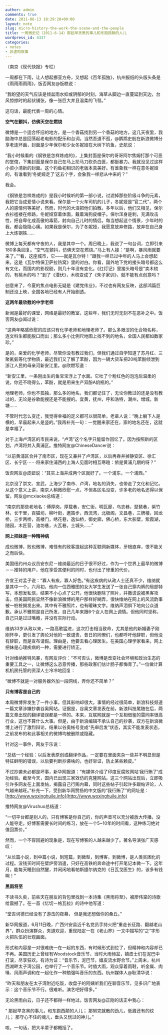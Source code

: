 ```yaml
---
author: admin
comments: true
date: 2011-06-13 18:29:20+00:00
layout: note
slug: micro-history-the-work-the-scene-and-the-people
title: 一周微史记（2011-6-14）那起早贪黑的事儿和东跑西颠的人儿
wordpress_id: 4337
categories:
- notes
- 非虚构叙事
---
```


（南京《现代快报》专栏）

一周都在下雨，让人想起挪亚方舟，又想起《百年孤独》，杭州报纸的头版头条是《雨雨雨雨雨》，饭否网友@饭糕说：

“我盼望的天气应该是倾盆雨水抑或阴郁的时刻，海草从脚边一直蔓延到天边，台风惊掠时的起伏铺张，像一张巨大并且温柔的飞毯。” 

这句话，最能代表一周的心情。

**空气在颤抖，仿佛天空在燃烧**

微博是一个适合怀旧的地方，是一个香菇找到另一个香菇的地方。这几天夜里，我脑海中总是回荡起老电影的配乐和台词。当然吾道不孤，@鹦鹉史航在新浪微博分享老连环画，封面是少年保尔和少女冬妮娅在大树下钓鱼，史航说：

“我小时候看的《钢铁是怎样炼成的》，上集封面是保尔的哥哥阿尔焦姆打那个可恶的堂倌，下集封面是保尔自己在马上抡马刀砍杀白匪，都挺暴力。我就没见过这样小资小清新的封面。这个钓鱼初相识的老版本真美好。有谁象我一样在意冬妮娅的，有谁看到‘冬妮娅走了’这五个字，会象我一样悲从中来的？”

我会。

《钢铁是怎样炼成的》是我小时候听的第一部小说，过滤掉那些阶级斗争的元素，我把它当成爱情小说来看。保尔是一个火车司机的儿子，冬妮娅是“官二代”，两个人的感情何等美好，然而，时代的大浪把他们拍散。多年以后，他们又相见，保尔衣衫褴褛在修路，冬妮娅穿着体面，戴着海狗皮帽子。保尔浑身是刺，充满攻击性，把自卑化成高傲的毒箭，射向自己儿时的情侣。每当想起这个情景，少年时的我，都会隐隐心痛。如果我是保尔，为了冬妮娅，我愿意放弃修路，放弃在自己身上大炼钢铁……

微博上每天都有守夜的人，我是其中一个。周日晚上，我说了一句台词，立即引来180多条回复。“空气在颤抖，仿佛天空在燃烧。”马上有人接：“是啊，暴风雨就要来了。”“看，这座城市，它——就是瓦尔特！”跟我一样已过中年的人马上会想起来，这是《瓦尔特保卫萨拉热窝》里的对白。你看，国外地下党的接头暗号都这么有文化，而国内的影视剧，则几十年没有变化。《红灯记》里接头暗号是“卖木梳的，有桃木的吗？”到了《潜伏》，木梳变成了《朱子家训》，就不能有点创意吗？

创意来了，今夏的焦点电影无疑是《建党伟业》，不过也有网友反映，这部鸿篇巨制还没上映，全国各地已经有人开始剧透。

**这两年最欣慰的中学老师**

新闻是最好的课堂，网络是最好的教室，这些年，我们无时无刻不在恶补之中。饭否网友@闻过说：

“这两年略感欣慰的应该只有化学老师和地理老师了。那么多艰涩的化合物名称，连文科生都能脱口而出；那么多小比例尺地图上找不到的地名，全国人民都如数家珍。”

是的，亲爱的化学老师，尽管你没有教过我们，但我们通过自学知道了苏丹红、三聚氰氨等化学物质，最近我们又了解了苯酚，因为一辆大货车把20吨苯酚倾泄到浙江人民的母亲河新安江里。@欣燃写道：

“新安江里，一条刚出生的鱼宝宝浮上了水面。它吐了个粉红色的泡泡后温柔的说，你还不晓得么，苯酚，就是用来生产双酚A奶瓶的。”

地理老师，你也不孤独，那么多的地名，我们都记住了，无论你教过的还是没有教过的，无论是谷歌能搜还是不能搜的。宜黄，抚州，呼和浩特，潮州，增城，新塘……

不管时代怎么变迁，我觉得幸福的定义都可以很简单，老辈人说：“晚上躺下人是横的，早晨起来人是竖的。”我再补充一句：一觉醒来家还在，家的地名还在，这就是幸福了。

对于上海卢湾区的市民来说，“卢湾”这个名字只能留作回忆了。因为按照新的区划，卢湾将并入黄浦区。推特网友@ChineseDancer说：

“以前黄浦区合并了南市区，现在又兼并了卢湾区，以后再吞并掉静安区、徐汇区、长宁区⋯⋯将来家住浦西的上海人见面时相互寒暄：侬是黄浦几期的呀？”

饭否网友@皮妞说：“其实上海并成两个区就好了。一个浦东，一个浦西。”

北京没了崇文、宣武，上海少了南市、卢湾，地名的消失，也带走了文化和记忆。从这个意义上讲，南京人稍微欣慰一点，不但各区名没变，许多老的地名还得以保留。网友@mcxiaoke总结道：

“南京的那些老地名：傅厚岗，厚载巷，安仁街，明瓦廊，乌衣巷，琵琶巷，紫竹林，长干里，百猫坊，柳叶街，邀笛步，西流湾，北极阁，文昌巷，三牌楼，回龙桥，三步两桥，高楼门，绣花巷，逸仙桥，御史廊，佛心桥，东大影壁，紫霞湖，随园，木匠营，油坊巷，火瓦巷，土城头……”

**网上把妹是一种精神病**

成也微博，败也微博，难怪有的政客提起这种互联网新媒体，牙根直痒，恨不能关之而后快。

美国纽约州众议员安东尼－维纳最近的日子很不好过，作为一个世界上最早的微博－－推特的用户，他在享受其便利的同时，也付出了惨重的代价。

齐宣王对孟子说：“寡人有疾，寡人好色。”有这疾病的从政人士还真不少，维纳就是其中一个。六月初，他向一位西雅图的女大学生发送了一张自己穿内裤的局部特写，本想发私信，结果不小心点了公开。他很快删除了照片，并撒谎说被黑客攻击。但美国网民显然不像新浪微博的用户那样好糊弄，很快维纳在网上的风流韵事被一桩桩揭发出来。其中有不雅照片，也有暧昧文字。维纳声泪俱下地向公众道歉。承认不雅照是自己所发，自己几年来跟6个女人在网上调情。但他同时坚称，自己只是过过嘴瘾，并没有实际行动。

维纳33岁从政以来，一路高歌猛进，这次打击相当致命，尤其是他的新婚妻子刚刚怀孕，更引发了舆论对他的一致谴责，昔日的同僚们，也都呼吁他辞职，但他没有辞职，而是宣布请假。理由是，他要去看心理医生。在美国心理学家看来，网上把妹是心理疾病的一种，需要进行矫正。

针对维纳推特风暴，有网友评价：“不可否认，微博是改变社会环境和政治生态的重要工具之一，让微博这么恣意传播，那些政客们估计肠子都悔青了。”一位做计算机机房托管的资深人士冷冷地回复：

“微博不就是一对服务器外加一段网线，弄你还不简单？”

**只有博客是自己的**

本周微博界发生了一件小事，但其影响却很大。事情的经过很简单，新浪科技频道一篇文章涉嫌抄袭谷奥网站。证据是，谷奥文章发表在前，新浪科技尾随在后，两篇文章出现的翻译错误都是一样的。本来，互联网就是一个互相借鉴的雷同率很高行业，这也不算什么大事。但是，由于新浪编辑不承认自己的抄袭，双方在新浪微博上进行了激烈辩论，结果以谷奥帐号变成“先审后发”状态，其实不能发表状态，之前发布的和此事相关的微博均被删除或隐藏。

针对这一事件，网友于乐说：

“总结一个经验：以后发表原创或翻译作品，一定要在里面夹杂一些并不明显但是特征鲜明的错误，以后要判断抄袭啥的，也好举证，防止某些赖皮。”

不过抄袭未必都是坏事，新华网报道：“有媒体介绍了印度反腐败网站‘我行贿了’成功经验。截至今天，国内已出现三家效仿的克隆网站。这三个网站出现后，立即吸引许多网友在上面发帖，揭露自己行贿内幕，同时这些帖子引起许多跟帖评论，人气越来越旺。”补充一下，受到新华网赞扬的中文版的“我行贿了”的网址是：[http://www.woxinghuile.info](http://www.woxinghuile.info)

推特网友@Virushuo总结道：

“一切平台都是别人的，只有博客是你自己的，你的声音可以充分被放大传播，没人能夺走。好博客需要长时间的练习，放在一个5~10年的时间看，这种练习绝对值回票价。”

然而，一个不容回避的现象是，现在写博客的人越来越少了。著名导演张广天感叹：

“从长篇小说，到中篇小说，到短篇，到微型，到博客，到微博，是人类贫困化的过程。没钱买时间在壁炉旁消遣，只好在高铁的奔命途中打开笔记本微一下。这年月，能每天睡到自然醒，并闲闲地看帕斯捷尔纳克的《日瓦戈医生》的，该多有钱啊！”

**黑雨将至**

不读书久矣，前些天在朋友的背包里找到一本诗集《黑雨将至》，被廖伟棠的诗歌给震撼了。在一首《忆切－格瓦拉》的诗中他写道：

“堂吉诃德已经没有了游击的夜幕，
但是我还想做你的桑丘。”

新华网报道，6月11日晚，广西兴安县近千名党员手持火把“重走长征路、翻越老山界”，群众扮演群众，夹道欢迎，重现陆定一在《老山界》一文中描写的“之”字形火把队伍的壮观画面。

形式和内容是一对很难统一在一起的东西，有时候形式到位了，但精神和内容却已不再。美国历史上曾经有Woodstock音乐节，当时大雨倾盆，嬉皮士们在泥巴中打滚，尽享狂欢。有诗为证：“音乐节，泥巴节，嬉皮流水野合节。”上周末，杭州西湖畔太子湾公园，也举行了一个音乐节。时值大雨，观众穿着雨鞋，听金属、肉嗓、风雨声调和在一起化作一种勉强叫音乐的东西。杭州媒体人@耿清华说：

“昨天和朋友在太子湾附近吃饭，收盘子的阿姨听我们在聊音乐节，见多识广地表示：这个音乐节不行。很难听。演艺吧好得多。”

无论黑雨白云，日子还不都得一样地过。饭否网友@正刚的话正中我心：

“ 那起早贪黑的事儿，和东跑西颠的人儿； 
那努完就散的劲儿，低眉还有的纹儿；
那守心不住的魂儿，垂头又恍过的神儿。”

咳，一句话，把大半辈子都概括了。
